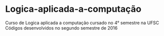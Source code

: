 # Logica-aplicada-a-computação
Curso de Logica aplicada a computação cursado no 4° semestre na UFSC  
Códigos desenvolvidos no segundo semestre de 2016

